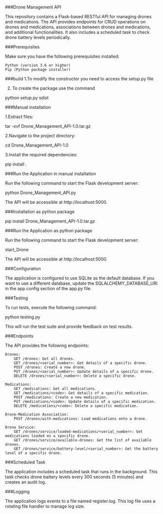 ###Drone Management API

This repository contains a Flask-based RESTful API for managing drones and medications. The API provides endpoints for CRUD operations on drones and medications, associations between drones and medications, and additional functionalities. It also includes a scheduled task to check drone battery levels periodically.

###Prerequisites

Make sure you have the following prerequisites installed:

    Python (version 3.6 or higher)
    Pip (Python package installer)

###build
1.To modify the constructor you need to access the setup.py file

2. To create the package use the command

python setup.py sdist

###Manual installation

1.Extract files: 

tar -xvf Drone_Management_API-1.0.tar.gz

2.Navigate to the project directory:

cd Drone_Management_API-1.0

3.Install the required dependencies:

pip install .

###Run the Application in manual installation

Run the following command to start the Flask development server:

python Drone_Management_API.py

The API will be accessible at http://localhost:5000.

###Installation as python package

pip install Drone_Management_API-1.0.tar.gz

###Run the Application as python package

Run the following command to start the Flask development server:

start_Drone

The API will be accessible at http://localhost:5000.

###Configuration

The application is configured to use SQLite as the default database. If you want to use a different database, update the SQLALCHEMY_DATABASE_URI in the app.config section of the app.py file.



###Testing

To run tests, execute the following command:

python testing.py

This will run the test suite and provide feedback on test results.


###Endpoints

The API provides the following endpoints:

    Drones:
        GET /drones: Get all drones.
        GET /drones/<serial_number>: Get details of a specific drone.
        POST /drones: Create a new drone.
        PUT /drones/<serial_number>: Update details of a specific drone.
        DELETE /drones/<serial_number>: Delete a specific drone.

    Medications:
        GET /medications: Get all medications.
        GET /medications/<code>: Get details of a specific medication.
        POST /medications: Create a new medication.
        PUT /medications/<code>: Update details of a specific medication.
        DELETE /medications/<code>: Delete a specific medication.

    Drone-Medication Association:
        POST /drones/with-medications: Load medications onto a drone.

    Drone Service:
        GET /drones/service/loaded-medications/<serial_number>: Get medications loaded on a specific drone.
        GET /drones/service/available-drones: Get the list of available drones.
        GET /drones/service/battery-level/<serial_number>: Get the battery level of a specific drone.

###Scheduled Task

The application includes a scheduled task that runs in the background. This task checks drone battery levels every 300 seconds (5 minutes) and creates an audit log.

###Logging

The application logs events to a file named register.log. This log file uses a rotating file handler to manage log size.
